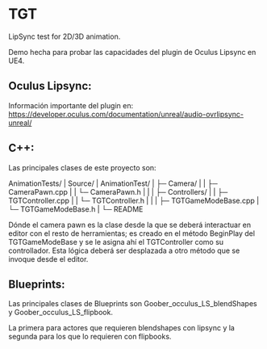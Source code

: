﻿# TGT
 
LipSync test for 2D/3D animation.

Demo hecha para probar las capacidades del plugin de Oculus Lipsync en UE4. 

## Oculus Lipsync:

Información importante del plugin en: https://developer.oculus.com/documentation/unreal/audio-ovrlipsync-unreal/

## C++:

Las principales clases de este proyecto son:

AnimationTests/
|	Source/
|		AnimationTest/
|		├─ Camera/
|		|	├─ CameraPawn.cpp
|		|	└─ CameraPawn.h
|		|
|		├─ Controllers/
|		|	├─ TGTController.cpp
|		|	└─ TGTController.h
|		|
|		├─ TGTGameModeBase.cpp
|		└─ TGTGameModeBase.h
|
└─ README

Dónde el camera pawn es la clase desde la que se deberá interactuar en editor con el resto de herramientas; es creado en el método BeginPlay del TGTGameModeBase y se le asigna ahí el TGTController como su controllador. Esta lógica deberá ser desplazada a otro método que se invoque desde el editor.

## Blueprints:

Las principales clases de Blueprints son Goober_occulus_LS_blendShapes y Goober_occulus_LS_flipbook.

La primera para actores que requieren blendshapes con lipsync y la segunda para los que lo requieren con flipbooks.

